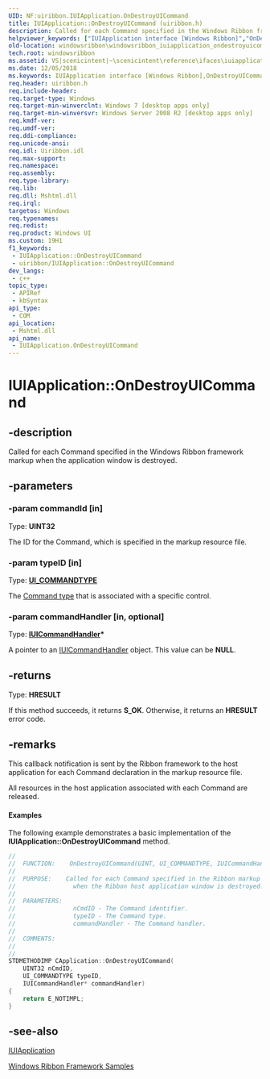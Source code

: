 ```yaml
---
UID: NF:uiribbon.IUIApplication.OnDestroyUICommand
title: IUIApplication::OnDestroyUICommand (uiribbon.h)
description: Called for each Command specified in the Windows Ribbon framework markup when the application window is destroyed.
helpviewer_keywords: ["IUIApplication interface [Windows Ribbon]","OnDestroyUICommand method","IUIApplication.OnDestroyUICommand","IUIApplication::OnDestroyUICommand","OnDestroyUICommand","OnDestroyUICommand method [Windows Ribbon]","OnDestroyUICommand method [Windows Ribbon]","IUIApplication interface","scenicintent_IUIApplication_OnDestroyUICommand","uiribbon/IUIApplication::OnDestroyUICommand","windowsribbon.windowsribbon_iuiapplication_ondestroyuicommand"]
old-location: windowsribbon\windowsribbon_iuiapplication_ondestroyuicommand.htm
tech.root: windowsribbon
ms.assetid: VS|scenicintent|~\scenicintent\reference\ifaces\iuiapplication\ondestroyuicommand.htm
ms.date: 12/05/2018
ms.keywords: IUIApplication interface [Windows Ribbon],OnDestroyUICommand method, IUIApplication.OnDestroyUICommand, IUIApplication::OnDestroyUICommand, OnDestroyUICommand, OnDestroyUICommand method [Windows Ribbon], OnDestroyUICommand method [Windows Ribbon],IUIApplication interface, scenicintent_IUIApplication_OnDestroyUICommand, uiribbon/IUIApplication::OnDestroyUICommand, windowsribbon.windowsribbon_iuiapplication_ondestroyuicommand
req.header: uiribbon.h
req.include-header: 
req.target-type: Windows
req.target-min-winverclnt: Windows 7 [desktop apps only]
req.target-min-winversvr: Windows Server 2008 R2 [desktop apps only]
req.kmdf-ver: 
req.umdf-ver: 
req.ddi-compliance: 
req.unicode-ansi: 
req.idl: Uiribbon.idl
req.max-support: 
req.namespace: 
req.assembly: 
req.type-library: 
req.lib: 
req.dll: Mshtml.dll
req.irql: 
targetos: Windows
req.typenames: 
req.redist: 
req.product: Windows UI
ms.custom: 19H1
f1_keywords:
 - IUIApplication::OnDestroyUICommand
 - uiribbon/IUIApplication::OnDestroyUICommand
dev_langs:
 - c++
topic_type:
 - APIRef
 - kbSyntax
api_type:
 - COM
api_location:
 - Mshtml.dll
api_name:
 - IUIApplication.OnDestroyUICommand
---
```


# IUIApplication::OnDestroyUICommand


## -description

Called for each Command specified in the Windows Ribbon framework markup when the application window is destroyed.

## -parameters

### -param commandId [in]

Type: <b>UINT32</b>

The ID for the Command,  which is specified in the markup resource file.

### -param typeID [in]

Type: <b><a href="https://docs.microsoft.com/windows/desktop/api/uiribbon/ne-uiribbon-ui_commandtype">UI_COMMANDTYPE</a></b>

The <a href="https://docs.microsoft.com/windows/desktop/api/uiribbon/ne-uiribbon-ui_commandtype">Command type</a> that is associated with a specific control.

### -param commandHandler [in, optional]

Type: <b><a href="https://docs.microsoft.com/windows/desktop/api/uiribbon/nn-uiribbon-iuicommandhandler">IUICommandHandler</a>*</b>

A pointer to an <a href="https://docs.microsoft.com/windows/desktop/api/uiribbon/nn-uiribbon-iuicommandhandler">IUICommandHandler</a> object. This value can be <b>NULL</b>.

## -returns

Type: <b>HRESULT</b>

If this method succeeds, it returns <b xmlns:loc="http://microsoft.com/wdcml/l10n">S_OK</b>. Otherwise, it returns an <b xmlns:loc="http://microsoft.com/wdcml/l10n">HRESULT</b> error code.

## -remarks

This callback notification is sent by the Ribbon framework to the host application for each Command declaration in the markup resource file.
			

All resources in the host application associated with each Command are released.


#### Examples



The following example demonstrates a basic implementation of the <b>IUIApplication::OnDestroyUICommand</b> method.


```cpp
//
//  FUNCTION:    OnDestroyUICommand(UINT, UI_COMMANDTYPE, IUICommandHandler*)
//
//  PURPOSE:    Called for each Command specified in the Ribbon markup 
//                when the Ribbon host application window is destroyed.
//
//  PARAMETERS:    
//                nCmdID - The Command identifier. 
//                typeID - The Command type. 
//                commandHandler - The Command handler. 
//
//  COMMENTS:
//
//
STDMETHODIMP CApplication::OnDestroyUICommand(
    UINT32 nCmdID,
    UI_COMMANDTYPE typeID,
    IUICommandHandler* commandHandler)
{
    return E_NOTIMPL;
}

```


<div class="code"></div>

## -see-also

<a href="https://docs.microsoft.com/windows/desktop/api/uiribbon/nn-uiribbon-iuiapplication">IUIApplication</a>



<a href="https://docs.microsoft.com/windows/desktop/windowsribbon/windowsribbon-samples-entry">Windows Ribbon Framework Samples</a>

